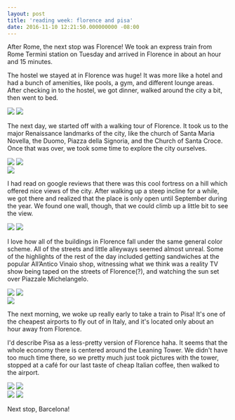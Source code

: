 ```yaml
---
layout: post
title: 'reading week: florence and pisa'
date: 2016-11-10 12:21:50.000000000 -08:00
---
```

After Rome, the next stop was Florence! We took an express train from Rome Termini station on Tuesday and arrived in Florence in about an hour and 15 minutes.

The hostel we stayed at in Florence was huge! It was more like a hotel and had a bunch of amenities, like pools, a gym, and different lounge areas. After checking in to the hostel, we got dinner, walked around the city a bit, then went to bed.

<div class="img_row fixed end">
  <img class="col two" src="/img/florence-1.jpg">
  <img class="col one" src="/img/florence-2.jpg">
</div>

The next day, we started off with a walking tour of Florence. It took us to the major Renaissance landmarks of the city, like the church of Santa Maria Novella, the Duomo, Piazza della Signoria, and the Church of Santa Croce. Once that was over, we took some time to explore the city ourselves.

<div class="img_row">
  <img class="col half" src="/img/florence-3.jpg">
  <img class="col half" src="/img/florence-4.jpg">
</div>

<img class="col three end" src="/img/florence-5.jpg">

I had read on google reviews that there was this cool fortress on a hill which offered nice views of the city. After walking up a steep incline for a while, we got there and realized that the place is only open until September during the year. We found one wall, though, that we could climb up a little bit to see the view.

<div class="img_row fixed end">
  <img class="col one" src="/img/florence-7.jpg">
  <img class="col two" src="/img/florence-6.jpg">
</div>

I love how all of the buildings in Florence fall under the same general color scheme. All of the streets and little alleyways seemed almost unreal. Some of the highlights of the rest of the day included getting sandwiches at the popular All’Antico Vinaio shop, witnessing what we think was a reality TV show being taped on the streets of Florence(?), and watching the sun set over Piazzale Michelangelo.

<div class="img_row">
  <img class="col half" src="/img/florence-9.jpg">
  <img class="col half" src="/img/florence-10.jpg">
</div>

<img class="col three end" src="/img/florence-8.jpg">

The next morning, we woke up really early to take a train to Pisa! It's one of the cheapest airports to fly out of in Italy, and it's located only about an hour away from Florence.

I'd describe Pisa as a less-pretty version of Florence haha. It seems that the whole economy there is centered around the Leaning Tower. We didn't have too much time there, so we pretty much just took pictures with the tower, stopped at a café for our last taste of cheap Italian coffee, then walked to the airport.

<div class="img_row fixed">
  <img class="col one" src="/img/pisa-1.jpg">
  <img class="col two" src="/img/pisa-2.jpg">
</div>

<div class="img_row fixed end">
  <img class="col half" src="/img/pisa-3.jpg">
  <img class="col half" src="/img/pisa-4.jpg">
</div>


Next stop, Barcelona!

